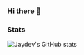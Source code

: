 ### Hi there 👋


### Stats
![Jaydev's GitHub stats](https://github-readme-stats.vercel.app/api?username=anuraghazra&show_icons=true&theme=radical)

<!--
**Jay8401/Jay8401** is a ✨ _special_ ✨ repository because its `README.md` (this file) appears on your GitHub profile.

Here are some ideas to get you started:

- 🔭 I’m currently working on ...
- 🌱 I’m currently learning ...
- 👯 I’m looking to collaborate on ...
- 🤔 I’m looking for help with ...
- 💬 Ask me about ...
- 📫 How to reach me: ...
- 😄 Pronouns: ...
- ⚡ Fun fact: ...
-->
